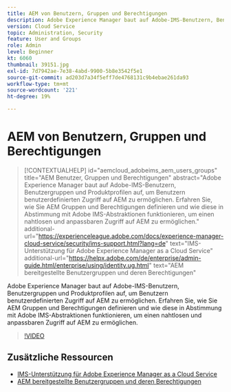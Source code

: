 ```yaml
---
title: AEM von Benutzern, Gruppen und Berechtigungen
description: Adobe Experience Manager baut auf Adobe-IMS-Benutzern, Benutzergruppen und Produktprofilen auf, um Benutzern benutzerdefinierten Zugriff auf AEM zu ermöglichen. Erfahren Sie, wie Sie AEM Gruppen und Berechtigungen definieren und wie diese in Abstimmung mit Adobe IMS-Abstraktionen funktionieren, um einen nahtlosen und anpassbaren Zugriff auf AEM zu ermöglichen.
version: Cloud Service
topic: Administration, Security
feature: User and Groups
role: Admin
level: Beginner
kt: 6060
thumbnail: 39151.jpg
exl-id: 7d7942ae-7e38-4abd-9900-5b8e3542f5e1
source-git-commit: ad203d7a34f5eff7de4768131c9b4ebae261da93
workflow-type: tm+mt
source-wordcount: '221'
ht-degree: 19%

---
```


# AEM von Benutzern, Gruppen und Berechtigungen

>[!CONTEXTUALHELP]
>id="aemcloud_adobeims_aem_users_groups"
>title="AEM Benutzer, Gruppen und Berechtigungen"
>abstract="Adobe Experience Manager baut auf Adobe-IMS-Benutzern, Benutzergruppen und Produktprofilen auf, um Benutzern benutzerdefinierten Zugriff auf AEM zu ermöglichen. Erfahren Sie, wie Sie AEM Gruppen und Berechtigungen definieren und wie diese in Abstimmung mit Adobe IMS-Abstraktionen funktionieren, um einen nahtlosen und anpassbaren Zugriff auf AEM zu ermöglichen."
>additional-url="https://experienceleague.adobe.com/docs/experience-manager-cloud-service/security/ims-support.html?lang=de" text="IMS-Unterstützung für Adobe Experience Manager as a Cloud Service"
>additional-url="https://helpx.adobe.com/de/enterprise/admin-guide.html/enterprise/using/identity.ug.html" text="AEM bereitgestellte Benutzergruppen und deren Berechtigungen"

Adobe Experience Manager baut auf Adobe-IMS-Benutzern, Benutzergruppen und Produktprofilen auf, um Benutzern benutzerdefinierten Zugriff auf AEM zu ermöglichen. Erfahren Sie, wie Sie AEM Gruppen und Berechtigungen definieren und wie diese in Abstimmung mit Adobe IMS-Abstraktionen funktionieren, um einen nahtlosen und anpassbaren Zugriff auf AEM zu ermöglichen.

>[!VIDEO](https://video.tv.adobe.com/v/39151/?quality=12&learn=on)

## Zusätzliche Ressourcen

+ [IMS-Unterstützung für Adobe Experience Manager as a Cloud Service](https://experienceleague.adobe.com/docs/experience-manager-cloud-service/security/ims-support.html?lang=de)
+ [AEM bereitgestellte Benutzergruppen und deren Berechtigungen](https://experienceleague.adobe.com/docs/experience-manager-65/administering/security/security.html#built-in-users-and-groups)

